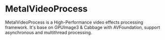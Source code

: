 # MetalVideoProcess
MetalVideoProcess is a High-Performance video effects processing framework. It's base on GPUImage3  & Cabbage with AVFoundation, support asynchronous and multithread processing.

